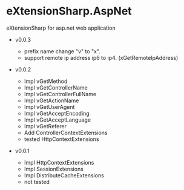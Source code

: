 # eXtensionSharp.AspNet
eXtensionSharp for asp.net web application

* v0.0.3
  * prefix name change "v" to "x".
  * support remote ip address ip6 to ip4. (xGetRemoteIpAddress)

* v0.0.2
	* Impl vGetMethod
	* Impl vGetControllerName
	* Impl vGetControllerFullName
	* Impl vGetActionName
	* Impl vGetUserAgent
	* Impl vGetAcceptEncoding
	* Impl vGetAcceptLanguage
	* Impl vGetReferer
	* Add ControllerContextExtensions
	* tested HttpContextExtensions
	
* v0.0.1
  * Impl HttpContextExtensions
  * Impl SessionExtensions
  * Impl DistributeCacheExtensions
  * not tested